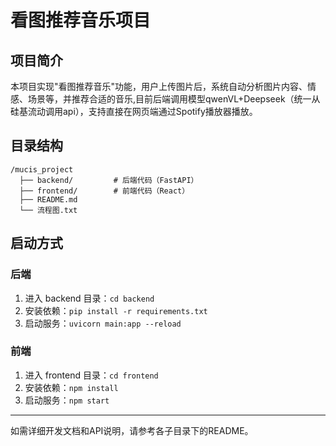 # 看图推荐音乐项目

## 项目简介
本项目实现"看图推荐音乐"功能，用户上传图片后，系统自动分析图片内容、情感、场景等，并推荐合适的音乐,目前后端调用模型qwenVL+Deepseek（统一从硅基流动调用api），支持直接在网页端通过Spotify播放器播放。

## 目录结构
```
/mucis_project
  ├── backend/         # 后端代码（FastAPI）
  ├── frontend/        # 前端代码（React）
  ├── README.md
  └── 流程图.txt
```

## 启动方式

### 后端
1. 进入 backend 目录：`cd backend`
2. 安装依赖：`pip install -r requirements.txt`
3. 启动服务：`uvicorn main:app --reload`

### 前端
1. 进入 frontend 目录：`cd frontend`
2. 安装依赖：`npm install`
3. 启动服务：`npm start`

---

如需详细开发文档和API说明，请参考各子目录下的README。 
